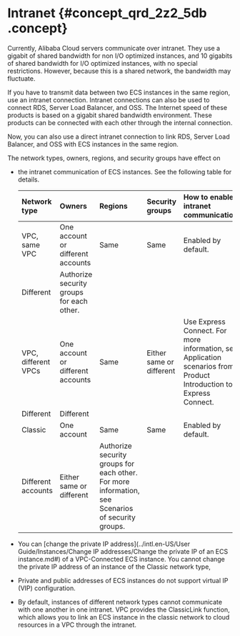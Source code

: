 # Intranet {#concept_qrd_2z2_5db .concept}

Currently, Alibaba Cloud servers communicate over intranet. They use a gigabit of shared bandwidth for non I/O optimized instances, and 10 gigabits of shared bandwidth for I/O optimized instances, with no special restrictions. However, because this is a shared network, the bandwidth may fluctuate.

If you have to transmit data between two ECS instances in the same region, use an intranet connection. Intranet connections can also be used to connect RDS, Server Load Balancer, and OSS. The Internet speed of these products is based on a gigabit shared bandwidth environment. These products can be connected with each other through the internal connection.

Now, you can also use a direct intranet connection to link RDS, Server Load Balancer, and OSS with ECS instances in the same region.

The network types, owners, regions, and security groups have effect on

-   the intranet communication of ECS instances. See the following table for details.

    |Network type|Owners|Regions|Security groups|How to enable intranet communication|
    |:-----------|:-----|:------|:--------------|:-----------------------------------|
    |VPC, same VPC|One account or different accounts|Same|Same|Enabled by default.|
    |Different|Authorize security groups for each other.|
    |VPC, different VPCs|One account or different accounts|Same|Either same or different|Use Express Connect. For more information, see Application scenarios from Product Introduction to Express Connect.|
    |Different|Different|
    |Classic|One account|Same|Same|Enabled by default.|
    |Different accounts|Either same or different|Authorize security groups for each other. For more information, see Scenarios of security groups.|

-   You can [change the private IP address](../intl.en-US/User Guide/Instances/Change IP addresses/Change the private IP of an ECS instance.md#) of a VPC-Connected ECS instance. You cannot change the private IP address of an instance of the Classic network type,

-   Private and public addresses of ECS instances do not support virtual IP \(VIP\) configuration.

-   By default, instances of different network types cannot communicate with one another in one intranet. VPC provides the ClassicLink function, which allows you to link an ECS instance in the classic network to cloud resources in a VPC through the intranet.


